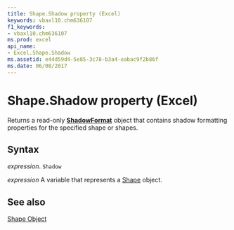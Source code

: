 ```yaml
---
title: Shape.Shadow property (Excel)
keywords: vbaxl10.chm636107
f1_keywords:
- vbaxl10.chm636107
ms.prod: excel
api_name:
- Excel.Shape.Shadow
ms.assetid: e44d59d4-5e85-3c78-b3a4-eabac9f2b86f
ms.date: 06/08/2017
---
```



# Shape.Shadow property (Excel)

Returns a read-only  **[ShadowFormat](Excel.ShadowFormat.md)** object that contains shadow formatting properties for the specified shape or shapes.


## Syntax

 _expression_. `Shadow`

 _expression_ A variable that represents a [Shape](./Excel.Shape.md) object.


## See also


[Shape Object](Excel.Shape.md)

